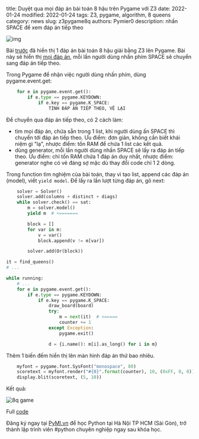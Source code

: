 title: Duyệt qua mọi đáp án bài toán 8 hậu trên Pygame với Z3
date: 2022-01-24
modified: 2022-01-24
tags: Z3, pygame, algorithm, 8 queens
category: news
slug: z3pygame8q
authors: Pymier0
description: nhấn SPACE để xem đáp án tiếp theo

![img](https://images.unsplash.com/photo-1602426005943-50054a7be960?crop=entropy&cs=tinysrgb&fit=max&fm=jpg&ixid=MnwyMzI1MzN8MHwxfHJhbmRvbXx8fHx8fHx8fDE2NDI5MjIwMzc&ixlib=rb-1.2.1&q=80&w=600)

Bài [trước]({filename}/z38qgame.md) đã hiển thị 1 đáp án bài toán 8 hậu giải bằng Z3 lên Pygame. Bài này sẽ hiển thị [mọi đáp án]({filename}/z3ineq.md), mỗi lần người dùng nhấn phím SPACE sẽ chuyển sang đáp án tiếp theo.

Trong Pygame để nhận việc người dùng nhấn phím, dùng pygame.event.get:

```py
    for e in pygame.event.get():
        if e.type == pygame.KEYDOWN:
            if e.key == pygame.K_SPACE:
                TÍNH ĐÁP ÁN TIẾP THEO, VẼ LẠI
```

Để chuyển qua đáp án tiếp theo, có 2 cách làm:

- tìm mọi đáp án, chứa sẵn trong 1 list, khi người dùng ấn SPACE thì chuyển tới đáp án tiếp theo. Ưu điểm: đơn giản, không cần biết khái niệm gì "lạ", nhược điểm: tốn RAM để chứa 1 list các kết quả.
- dùng generator, mỗi lần người dùng nhấn SPACE sẽ lấy ra đáp án tiếp theo. Ưu điểm: chỉ tốn RAM chứa 1 đáp án duy nhất, nhược điểm: generator nghe có vẻ đáng sợ mặc dù thay đổi code chỉ 1 2 dòng.

Trong function tìm nghiệm của bài toán, thay vì tạo list, append các đáp án (model), viết `yield model`.
Để lấy ra lần lượt từng đáp án, gõ next:

```py
    solver = Solver()
    solver.add(columns + distinct + diags)
    while solver.check() == sat:
        m = solver.model()
        yield m  # <=======

        block = []
        for var in m:
            v = var()
            block.append(v != m[var])

        solver.add(Or(block))
```

```py
it = find_queens()
# ...

while running:
    # ...
    for e in pygame.event.get():
        if e.type == pygame.KEYDOWN:
            if e.key == pygame.K_SPACE:
                draw_board(board)
                try:
                    m = next(it)  # <=====
                    counter += 1
                except Exception:
                    pygame.exit()

                d = {i.name(): m[i].as_long() for i in m}
```

Thêm 1 biến đếm hiển thị lên màn hình đáp án thứ bao nhiêu.

```py
    myfont = pygame.font.SysFont("monospace", 80)
    scoretext = myfont.render("#{0}".format(counter), 10, (0xFF, 0, 0))
    display.blit(scoretext, (5, 10))
```

Kết quả:

![8q game]({static}/images/z3pygame8qv2.png)

Full [code]({static}/z38qgamev2.py)

Đăng ký ngay tại [PyMI.vn](https://pymi.vn) để học Python tại Hà Nội TP HCM (Sài Gòn),
trở thành lập trình viên #python chuyên nghiệp ngay sau khóa học.
